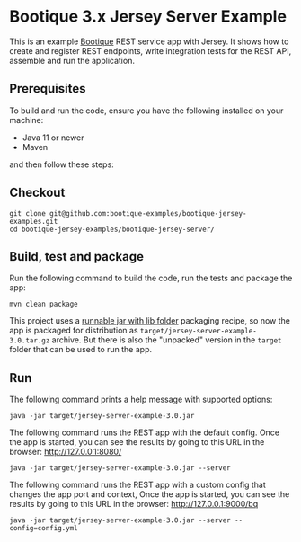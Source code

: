 # Bootique 3.x Jersey Server Example

This is an example [Bootique](http://bootique.io) REST service app with Jersey. It shows how to create and register REST 
endpoints, write integration tests for the REST API, assemble and run the application.

## Prerequisites

To build and run the code, ensure you have the following installed on your machine:

* Java 11 or newer
* Maven

and then follow these steps:

## Checkout
```
git clone git@github.com:bootique-examples/bootique-jersey-examples.git
cd bootique-jersey-examples/bootique-jersey-server/
```

## Build, test and package

Run the following command to build the code, run the tests and package the app:
```
mvn clean package
```
This project uses a [runnable jar with lib folder](https://bootique.io/docs/3.x/bootique-docs/#runnable-jar-with-lib)
packaging recipe, so now the app is packaged for distribution as `target/jersey-server-example-3.0.tar.gz` archive. But 
there is also the "unpacked" version in the `target` folder that can be used to run the app.

## Run

The following command prints a help message with supported options:
```
java -jar target/jersey-server-example-3.0.jar 
```

The following command runs the REST app with the default config. Once the app is started, you can see the results by
going to this URL in the browser: http://127.0.0.1:8080/
```
java -jar target/jersey-server-example-3.0.jar --server
```

The following command runs the REST app with a custom config that changes the app port and context, Once the app is
started, you can see the results by going to this URL in the browser: http://127.0.0.1:9000/bq
```
java -jar target/jersey-server-example-3.0.jar --server --config=config.yml
```
